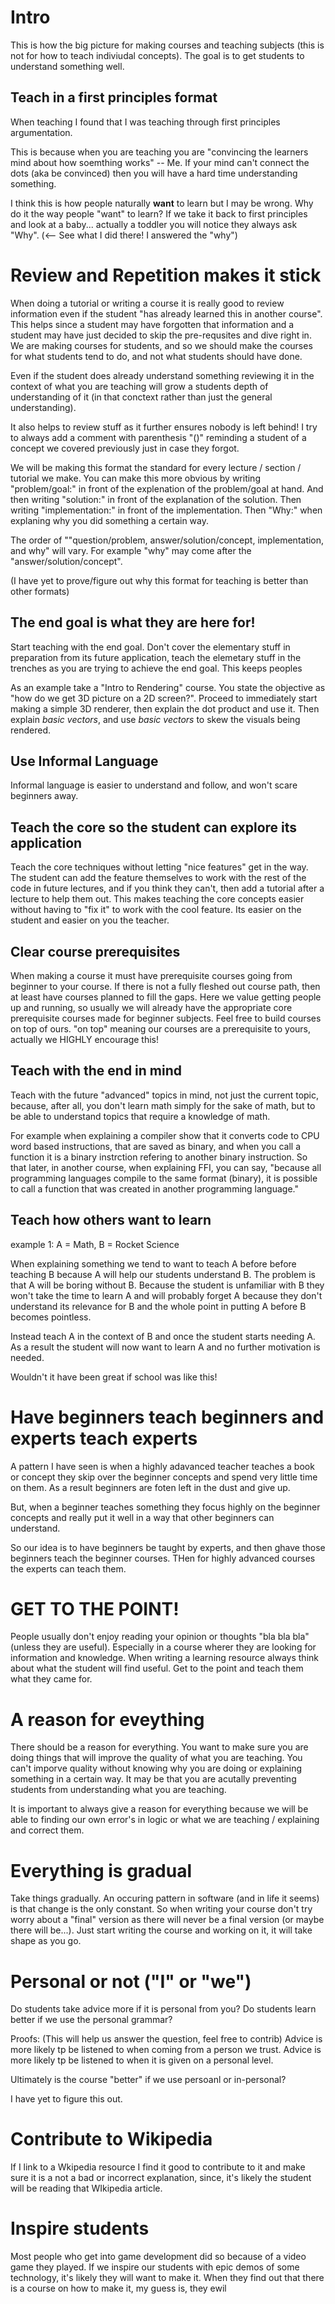 # Intro
This is how the big picture for making courses and teaching subjects (this is not for how to teach indiviudal concepts). The goal is to get students to understand something well.


## Teach in a first principles format
When teaching I found that I was teaching through first principles argumentation. 

This is because when you are teaching you are "convincing the learners mind about how soemthing works" -- Me. If your mind can't connect the dots (aka be convinced) then you will have a hard time understanding something.

I think this is how people naturally **want** to learn but I may be wrong. Why do it the way people "want" to learn? If we take it back to first principles and look at a baby... actually a toddler you will notice they always ask "Why". (<-- See what I did there! I answered the "why") 

# Review and Repetition makes it stick
When doing a tutorial or writing a course it is really good to review information even if the student "has already learned this in another course". This helps since a student may have forgotten that information and a student may have just decided to skip the pre-requsites and dive right in. We are making courses for students, and so we should make the courses for what students tend to do, and not what students should have done.

Even if the student does already understand something reviewing it in the context of what you are teaching will grow a students depth of understanding of it (in that conctext rather than just the general understanding). 

It also helps to review stuff as it further ensures nobody is left behind! I try to always add a comment with parenthesis "()" reminding a student of a concept we covered previously just in case they forgot.

We will be making this format the standard for every lecture / section / tutorial we make. You can make this more obvious by writing "problem/goal:" in front of the explenation of the problem/goal at hand. And then writing "solution:" in front of the explanation of the solution. Then writing "implementation:" in front of the implementation. Then "Why:" when explaning why you did something a certain way.

The order of ""question/problem, answer/solution/concept, implementation, and why" will vary. For example "why" may come after the "answer/solution/concept".

(I have yet to prove/figure out why this format for teaching is better than other formats)

## The end goal is what they are here for!
Start teaching with the end goal. Don't cover the elementary stuff in preparation from its future application, teach the elemetary stuff in the trenches as you are trying to achieve the end goal. This keeps peoples

As an example take a "Intro to Rendering" course. You state the objective as "how do we get 3D picture on a 2D screen?". Proceed to immediately start making a simple 3D renderer, then explain the dot product and use it. Then explain *basic vectors*, and use *basic vectors* to skew the visuals being rendered.


## Use Informal Language
Informal language is easier to understand and follow, and won't scare beginners away.


## Teach the core so the student can explore its application
Teach the core techniques without letting "nice features" get in the way. The student can add the feature themselves to work with the rest of the code in future lectures, and if you think they can't, then add a tutorial after a lecture to help them out. This makes teaching the core concepts easier without having to "fix it" to work with the cool feature. Its easier on the student and easier on you the teacher.


## Clear course prerequisites
When making a course it must have prerequisite courses going from beginner to your course. If there is not a fully fleshed out course path, then at least have courses planned to fill the gaps. Here we value getting people up and running, so usually we will already have the appropriate core prerequisite courses made for beginner subjects. Feel free to build courses on top of ours. "on top" meaning our courses are a prerequisite to yours, actually we HIGHLY encourage this!


## Teach with the end in mind
Teach with the future "advanced" topics in mind, not just the current topic, because, after all, you don't learn math simply for the sake of math, but to be able to understand topics that require a knowledge of math. 

For example when explaining a compiler show that it converts code to CPU word based instructions, that are saved as binary, and when you call a function it is a binary instrction refering to another binary instruction. So that later, in another course, when explaining FFI, you can say, "because all programming languages compile to the same format (binary), it is possible to call a function that was created in another programming language."


## Teach how others want to learn
example 1: A = Math, B = Rocket Science

When explaining something we tend to want to teach A before before teaching B because A will help our students understand B. The problem is that A will be boring without B. Because the student is unfamiliar with B they won't take the time to learn A and will probably forget A because they don't understand its relevance for B and the whole point in putting A before B becomes pointless.

Instead teach A in the context of B and once the student starts needing A. As a result the student will now want to learn A and no further motivation is needed.

Wouldn't it have been great if school was like this!


# Have beginners teach beginners and experts teach experts
A pattern I have seen is when a highly adavanced teacher teaches a book or concept they skip over the beginner concepts and spend very little time on them. As a result beginners are foten left in the dust and give up.

But, when a beginner teaches something they focus highly on the beginner concepts and really put it well in a way that other beginners can understand.

So our idea is to have beginners be taught by experts, and then ghave those beginners teach the beginner courses. THen for highly advanced courses the experts can teach them.


# GET TO THE POINT!
People usually don't enjoy reading your opinion or thoughts "bla bla bla"(unless they are useful). Especially in a course wherer they are looking for information and knowledge. When writing a learning resource always think about what the student will find useful. Get to the point and teach them what they came for.


# A reason for eveything
There should be a reason for everything. You want to make sure you are doing things that will improve the quality of what you are teaching. You can't imporve quality without knowing why you are doing or explaining something in a certain way. It may be that you are acutally preventing students from understanding what you are teaching.

It is important to always give a reason for everything because we will be able to finding our own error's in logic or what we are teaching / explaining and correct them. 


# Everything is gradual
Take things gradually. An occuring pattern in software (and in life it seems) is that change is the only constant. So when writing your course don't try worry about a "final" version as there will never be a final version (or maybe there will be...). Just start writing the course and working on it, it will take shape as you go. 


# Personal or not ("I" or "we")
Do students take advice more if it is personal from you?
Do students learn better if we use the personal grammar?

Proofs: (This will help us answer the question, feel free to contrib)
Advice is more likely tp be listened to when coming from a person we trust.
Advice is more likely tp be listened to when it is given on a personal level.

Ultimately is the course "better" if we use persoanl or in-personal?

I have yet to figure this out.


# Contribute to Wikipedia
If I link to a Wkipedia resource I find it good to contribute to it and make sure it is a not a bad or incorrect explanation, since, it's likely the student will be reading that WIkipedia article.


# Inspire students
Most people who get into game development did so because of a video game they played. If we inspire our students with epic demos of some technology, it's likely they will want to make it. When they find out that there is a course on how to make it, my guess is, they ewil